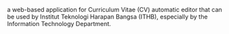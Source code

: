 a web-based application for Curriculum Vitae (CV) automatic editor that can be used by Institut Teknologi Harapan Bangsa (ITHB), especially by the Information Technology Department.
